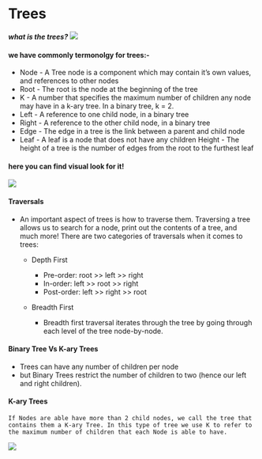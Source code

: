 # Trees
***what is the trees?***
![](https://miro.medium.com/max/2548/1*tVZjFXOj_XQvANBXdqV7SQ.png)
#### we have commonly termonolgy for trees:-


- Node - A Tree node is a component which may contain it’s own values, and references to other nodes
- Root - The root is the node at the beginning of the tree
- K - A number that specifies the maximum number of children any node may have in a k-ary tree. In a binary tree, k = 2.
- Left - A reference to one child node, in a binary tree
- Right - A reference to the other child node, in a binary tree
- Edge - The edge in a tree is the link between a parent and child node
- Leaf - A leaf is a node that does not have any children
Height - The height of a tree is the number of edges from the root to the furthest leaf

#### here you can find visual look for it!
![](https://mymusing.co/wp-content/uploads/2017/10/Tree-Term-300x170.gif)

#### Traversals

- An important aspect of trees is how to traverse them. Traversing a tree allows us to search for a node, print out the contents of a tree, and much more! There are two categories of traversals when it comes to trees:

   - Depth First
     - Pre-order: root >> left >> right
     -  In-order: left >> root >> right
     -   Post-order: left >> right >> root

   - Breadth First
     - Breadth first traversal iterates through the tree by going through each level of the tree node-by-node.


#### Binary Tree Vs K-ary Trees

- Trees can have any number of children per node
- but Binary Trees restrict the number of children to two (hence our left and right children).


#### K-ary Trees

```If Nodes are able have more than 2 child nodes, we call the tree that contains them a K-ary Tree. In this type of tree we use K to refer to the maximum number of children that each Node is able to have.```

![](https://memegenerator.net/img/instances/53436530/while-everyone-else-is-partying-and-sleeping-im-sitting-here-studying-binary-search-trees.jpg)